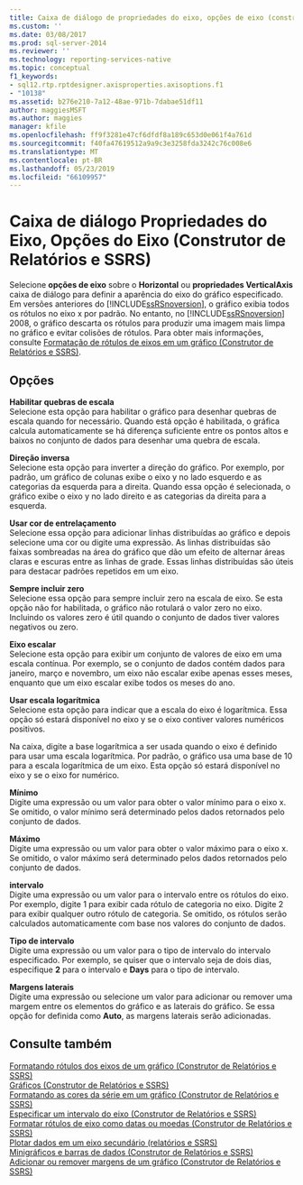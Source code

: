 ```yaml
---
title: Caixa de diálogo de propriedades do eixo, opções de eixo (construtor de relatórios e SSRS) | Microsoft Docs
ms.custom: ''
ms.date: 03/08/2017
ms.prod: sql-server-2014
ms.reviewer: ''
ms.technology: reporting-services-native
ms.topic: conceptual
f1_keywords:
- sql12.rtp.rptdesigner.axisproperties.axisoptions.f1
- "10138"
ms.assetid: b276e210-7a12-48ae-971b-7dabae51df11
author: maggiesMSFT
ms.author: maggies
manager: kfile
ms.openlocfilehash: ff9f3281e47cf6dfdf8a189c653d0e061f4a761d
ms.sourcegitcommit: f40fa47619512a9a9c3e3258fda3242c76c008e6
ms.translationtype: MT
ms.contentlocale: pt-BR
ms.lasthandoff: 05/23/2019
ms.locfileid: "66109957"
---
```

# <a name="axis-properties-dialog-box-axis-options-report-builder-and-ssrs"></a>Caixa de diálogo Propriedades do Eixo, Opções do Eixo (Construtor de Relatórios e SSRS)
  Selecione **opções de eixo** sobre o **Horizontal** ou **propriedades VerticalAxis** caixa de diálogo para definir a aparência do eixo do gráfico especificado. Em versões anteriores do [!INCLUDE[ssRSnoversion](../includes/ssrsnoversion-md.md)], o gráfico exibia todos os rótulos no eixo x por padrão. No entanto, no [!INCLUDE[ssRSnoversion](../includes/ssrsnoversion-md.md)] 2008, o gráfico descarta os rótulos para produzir uma imagem mais limpa no gráfico e evitar colisões de rótulos. Para obter mais informações, consulte [Formatação de rótulos de eixos em um gráfico &#40;Construtor de Relatórios e SSRS&#41;](report-design/formatting-axis-labels-on-a-chart-report-builder-and-ssrs.md).  
  
## <a name="options"></a>Opções  
 **Habilitar quebras de escala**  
 Selecione esta opção para habilitar o gráfico para desenhar quebras de escala quando for necessário. Quando está opção é habilitada, o gráfica calcula automaticamente se há diferença suficiente entre os pontos altos e baixos no conjunto de dados para desenhar uma quebra de escala.  
  
 **Direção inversa**  
 Selecione esta opção para inverter a direção do gráfico. Por exemplo, por padrão, um gráfico de colunas exibe o eixo y no lado esquerdo e as categorias da esquerda para a direita. Quando essa opção é selecionada, o gráfico exibe o eixo y no lado direito e as categorias da direita para a esquerda.  
  
 **Usar cor de entrelaçamento**  
 Selecione essa opção para adicionar linhas distribuídas ao gráfico e depois selecione uma cor ou digite uma expressão. As linhas distribuídas são faixas sombreadas na área do gráfico que dão um efeito de alternar áreas claras e escuras entre as linhas de grade. Essas linhas distribuídas são úteis para destacar padrões repetidos em um eixo.  
  
 **Sempre incluir zero**  
 Selecione essa opção para sempre incluir zero na escala de eixo. Se esta opção não for habilitada, o gráfico não rotulará o valor zero no eixo. Incluindo os valores zero é útil quando o conjunto de dados tiver valores negativos ou zero.  
  
 **Eixo escalar**  
 Selecione esta opção para exibir um conjunto de valores de eixo em uma escala contínua. Por exemplo, se o conjunto de dados contém dados para janeiro, março e novembro, um eixo não escalar exibe apenas esses meses, enquanto que um eixo escalar exibe todos os meses do ano.  
  
 **Usar escala logarítmica**  
 Selecione esta opção para indicar que a escala do eixo é logarítmica. Essa opção só estará disponível no eixo y se o eixo contiver valores numéricos positivos.  
  
 Na caixa, digite a base logarítmica a ser usada quando o eixo é definido para usar uma escala logarítmica. Por padrão, o gráfico usa uma base de 10 para a escala logarítmica de um eixo. Esta opção só estará disponível no eixo y se o eixo for numérico.  
  
 **Mínimo**  
 Digite uma expressão ou um valor para obter o valor mínimo para o eixo x. Se omitido, o valor mínimo será determinado pelos dados retornados pelo conjunto de dados.  
  
 **Máximo**  
 Digite uma expressão ou um valor para obter o valor máximo para o eixo x. Se omitido, o valor máximo será determinado pelos dados retornados pelo conjunto de dados.  
  
 **intervalo**  
 Digite uma expressão ou um valor para o intervalo entre os rótulos do eixo. Por exemplo, digite 1 para exibir cada rótulo de categoria no eixo. Digite 2 para exibir qualquer outro rótulo de categoria. Se omitido, os rótulos serão calculados automaticamente com base nos valores do conjunto de dados.  
  
 **Tipo de intervalo**  
 Digite uma expressão ou um valor para o tipo de intervalo do intervalo especificado. Por exemplo, se quiser que o intervalo seja de dois dias, especifique **2** para o intervalo e **Days** para o tipo de intervalo.  
  
 **Margens laterais**  
 Digite uma expressão ou selecione um valor para adicionar ou remover uma margem entre os elementos do gráfico e as laterais do gráfico. Se essa opção for definida como **Auto**, as margens laterais serão adicionadas.  
  
## <a name="see-also"></a>Consulte também  
 [Formatando rótulos dos eixos de um gráfico &#40;Construtor de Relatórios e SSRS&#41;](report-design/formatting-axis-labels-on-a-chart-report-builder-and-ssrs.md)   
 [Gráficos &#40;Construtor de Relatórios e SSRS&#41;](report-design/charts-report-builder-and-ssrs.md)   
 [Formatando as cores da série em um gráfico &#40;Construtor de Relatórios e SSRS&#41;](report-design/formatting-series-colors-on-a-chart-report-builder-and-ssrs.md)   
 [Especificar um intervalo do eixo &#40;Construtor de Relatórios e SSRS&#41;](report-design/specify-an-axis-interval-report-builder-and-ssrs.md)   
 [Formatar rótulos de eixo como datas ou moedas &#40;Construtor de Relatórios e SSRS&#41;](report-design/format-axis-labels-as-dates-or-currencies-report-builder-and-ssrs.md)   
 [Plotar dados em um eixo secundário &#40;relatórios e SSRS&#41;](report-design/plot-data-on-a-secondary-axis-report-builder-and-ssrs.md)   
 [Minigráficos e barras de dados &#40;Construtor de Relatórios e SSRS&#41;](report-design/sparklines-and-data-bars-report-builder-and-ssrs.md)   
 [Adicionar ou remover margens de um gráfico &#40;Construtor de Relatórios e SSRS&#41;](report-design/add-or-remove-margins-from-a-chart-report-builder-and-ssrs.md)  
  
  
